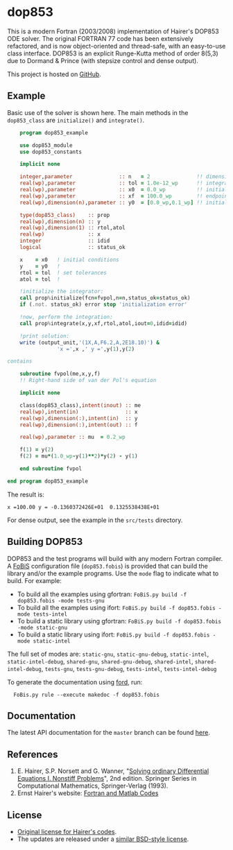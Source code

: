 # dop853

This is a modern Fortran (2003/2008) implementation of Hairer's DOP853 ODE solver. The original FORTRAN 77 code has been extensively refactored, and is now object-oriented and thread-safe, with an easy-to-use class interface.  DOP853 is an explicit Runge-Kutta method of order 8(5,3) due to Dormand & Prince (with stepsize control and dense output).

This project is hosted on [GitHub](https://github.com/jacobwilliams/dop853).

## Example

Basic use of the solver is shown here. The main methods in the `dop853_class` are `initialize()` and `integrate()`.

```fortran
    program dop853_example

    use dop853_module
    use dop853_constants

    implicit none

    integer,parameter               :: n   = 2               !! dimension of the system
    real(wp),parameter              :: tol = 1.0e-12_wp      !! integration tolerance
    real(wp),parameter              :: x0  = 0.0_wp          !! initial x value
    real(wp),parameter              :: xf  = 100.0_wp        !! endpoint of integration
    real(wp),dimension(n),parameter :: y0  = [0.0_wp,0.1_wp] !! initial y value

    type(dop853_class)    :: prop
    real(wp),dimension(n) :: y
    real(wp),dimension(1) :: rtol,atol
    real(wp)              :: x
    integer               :: idid
    logical               :: status_ok

    x    = x0   ! initial conditions
    y    = y0   !
    rtol = tol  ! set tolerances
    atol = tol  !

    !initialize the integrator:
    call prop%initialize(fcn=fvpol,n=n,status_ok=status_ok)
    if (.not. status_ok) error stop 'initialization error'

    !now, perform the integration:
    call prop%integrate(x,y,xf,rtol,atol,iout=0,idid=idid)

    !print solution:
    write (output_unit,'(1X,A,F6.2,A,2E18.10)') &
                'x =',x ,' y =',y(1),y(2)

contains

    subroutine fvpol(me,x,y,f)
    !! Right-hand side of van der Pol's equation

    implicit none

    class(dop853_class),intent(inout) :: me
    real(wp),intent(in)               :: x
    real(wp),dimension(:),intent(in)  :: y
    real(wp),dimension(:),intent(out) :: f

    real(wp),parameter :: mu  = 0.2_wp

    f(1) = y(2)
    f(2) = mu*(1.0_wp-y(1)**2)*y(2) - y(1)

    end subroutine fvpol

end program dop853_example
```

The result is:

```
x =100.00 y = -0.1360372426E+01  0.1325538438E+01
```

For dense output, see the example in the `src/tests` directory.

## Building DOP853

DOP853 and the test programs will build with any modern Fortran compiler. A [FoBiS](https://github.com/szaghi/FoBiS) configuration file (`dop853.fobis`) is provided that can build the library and/or the example programs. Use the `mode` flag to indicate what to build. For example:

  * To build all the examples using gfortran: `FoBiS.py build -f dop853.fobis -mode tests-gnu`
  * To build all the examples using ifort:    `FoBiS.py build -f dop853.fobis -mode tests-intel`
  * To build a static library using gfortran: `FoBiS.py build -f dop853.fobis -mode static-gnu`
  * To build a static library using ifort:    `FoBiS.py build -f dop853.fobis -mode static-intel`

The full set of modes are: `static-gnu`, `static-gnu-debug`, `static-intel`, `static-intel-debug`, `shared-gnu`, `shared-gnu-debug`, `shared-intel`, `shared-intel-debug`, `tests-gnu`, `tests-gnu-debug`, `tests-intel`, `tests-intel-debug`

To generate the documentation using [ford](https://github.com/Fortran-FOSS-Programmers/ford), run:

```
  FoBis.py rule --execute makedoc -f dop853.fobis
```

## Documentation

The latest API documentation for the `master` branch can be found [here](http://jacobwilliams.github.io/dop853/).

## References

1. E. Hairer, S.P. Norsett and G. Wanner, "[Solving ordinary
   Differential Equations I. Nonstiff Problems](http://www.unige.ch/~hairer/books.html)", 2nd edition.
   Springer Series in Computational Mathematics,
   Springer-Verlag (1993).
2. Ernst Hairer's website: [Fortran and Matlab Codes](http://www.unige.ch/~hairer/software.html)

## License

* [Original license for Hairer's codes](http://www.unige.ch/~hairer/prog/licence.txt).
* The updates are released under a [similar BSD-style license](https://raw.githubusercontent.com/jacobwilliams/dop853/master/LICENSE).
